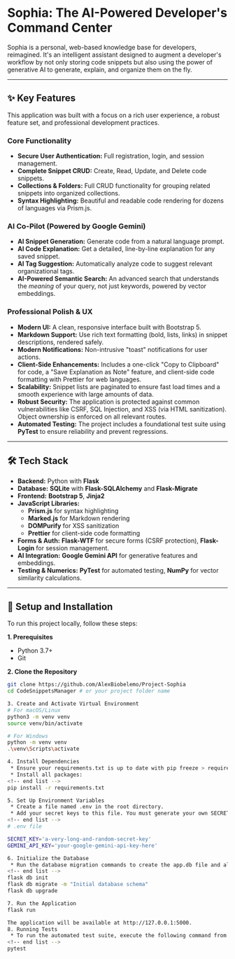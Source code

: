 # Sophia: The AI-Powered Developer's Command Center

Sophia is a personal, web-based knowledge base for developers, reimagined. It's an intelligent assistant designed to augment a developer's workflow by not only storing code snippets but also using the power of generative AI to generate, explain, and organize them on the fly.

---

## ✨ Key Features

This application was built with a focus on a rich user experience, a robust feature set, and professional development practices.

### Core Functionality
* **Secure User Authentication:** Full registration, login, and session management.
* **Complete Snippet CRUD:** Create, Read, Update, and Delete code snippets.
* **Collections & Folders:** Full CRUD functionality for grouping related snippets into organized collections.
* **Syntax Highlighting:** Beautiful and readable code rendering for dozens of languages via Prism.js.

### AI Co-Pilot (Powered by Google Gemini)
* **AI Snippet Generation:** Generate code from a natural language prompt.
* **AI Code Explanation:** Get a detailed, line-by-line explanation for any saved snippet.
* **AI Tag Suggestion:** Automatically analyze code to suggest relevant organizational tags.
* **AI-Powered Semantic Search:** An advanced search that understands the *meaning* of your query, not just keywords, powered by vector embeddings.

### Professional Polish & UX
* **Modern UI:** A clean, responsive interface built with Bootstrap 5.
* **Markdown Support:** Use rich text formatting (bold, lists, links) in snippet descriptions, rendered safely.
* **Modern Notifications:** Non-intrusive "toast" notifications for user actions.
* **Client-Side Enhancements:** Includes a one-click "Copy to Clipboard" for code, a "Save Explanation as Note" feature, and client-side code formatting with Prettier for web languages.
* **Scalability:** Snippet lists are paginated to ensure fast load times and a smooth experience with large amounts of data.
* **Robust Security:** The application is protected against common vulnerabilities like CSRF, SQL Injection, and XSS (via HTML sanitization). Object ownership is enforced on all relevant routes.
* **Automated Testing:** The project includes a foundational test suite using **PyTest** to ensure reliability and prevent regressions.

---

## 🛠️ Tech Stack

* **Backend:** Python with **Flask**
* **Database:** **SQLite** with **Flask-SQLAlchemy** and **Flask-Migrate**
* **Frontend:** **Bootstrap 5**, **Jinja2**
* **JavaScript Libraries:**
    * **Prism.js** for syntax highlighting
    * **Marked.js** for Markdown rendering
    * **DOMPurify** for XSS sanitization
    * **Prettier** for client-side code formatting
* **Forms & Auth:** **Flask-WTF** for secure forms (CSRF protection), **Flask-Login** for session management.
* **AI Integration:** **Google Gemini API** for generative features and embeddings.
* **Testing & Numerics:** **PyTest** for automated testing, **NumPy** for vector similarity calculations.

---

## 🚀 Setup and Installation

To run this project locally, follow these steps:

**1. Prerequisites**
* Python 3.7+
* Git

**2. Clone the Repository**
```bash
git clone https://github.com/AlexBiobelemo/Project-Sophia
cd CodeSnippetsManager # or your project folder name

3. Create and Activate Virtual Environment
# For macOS/Linux
python3 -m venv venv
source venv/bin/activate

# For Windows
python -m venv venv
.\venv\Scripts\activate

4. Install Dependencies
 * Ensure your requirements.txt is up to date with pip freeze > requirements.txt.
 * Install all packages:
<!-- end list -->
pip install -r requirements.txt

5. Set Up Environment Variables
 * Create a file named .env in the root directory.
 * Add your secret keys to this file. You must generate your own SECRET_KEY and get a GEMINI_API_KEY from Google AI Studio.
<!-- end list -->
# .env file

SECRET_KEY='a-very-long-and-random-secret-key'
GEMINI_API_KEY='your-google-gemini-api-key-here'

6. Initialize the Database
 * Run the database migration commands to create the app.db file and all tables.
<!-- end list -->
flask db init
flask db migrate -m "Initial database schema"
flask db upgrade

7. Run the Application
flask run

The application will be available at http://127.0.0.1:5000.
8. Running Tests
 * To run the automated test suite, execute the following command from the root directory:
<!-- end list -->
pytest


